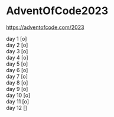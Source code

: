 # AdventOfCode2023

https://adventofcode.com/2023

day 1  [o]  
day 2  [o]  
day 3  [o]  
day 4  [o]  
day 5  [o]  
day 6  [o]  
day 7  [o]  
day 8  [o]  
day 9  [o]  
day 10 [o]  
day 11 [o]  
day 12 []  
